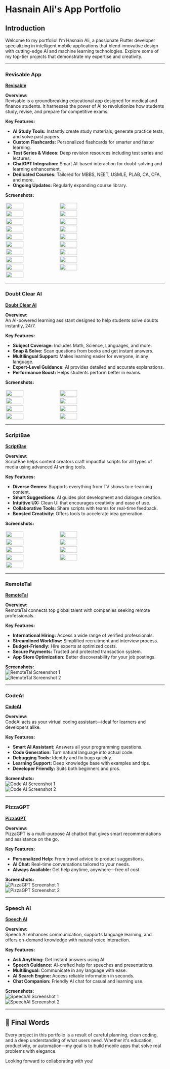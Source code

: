 # Hasnain Ali's App Portfolio

## Introduction

Welcome to my portfolio! I’m Hasnain Ali, a passionate Flutter developer specializing in intelligent mobile applications that blend innovative design with cutting-edge AI and machine learning technologies. Explore some of my top-tier projects that demonstrate my expertise and creativity.

---

### Revisable App  
**[Revisable](https://www.revisable.in/)**

**Overview:**  
Revisable is a groundbreaking educational app designed for medical and finance students. It harnesses the power of AI to revolutionize how students study, revise, and prepare for competitive exams.

**Key Features:**
- **AI Study Tools:** Instantly create study materials, generate practice tests, and solve past papers.
- **Custom Flashcards:** Personalized flashcards for smarter and faster learning.
- **Test Series & Videos:** Deep revision resources including test series and lectures.
- **ChatGPT Integration:** Smart AI-based interaction for doubt-solving and learning enhancement.
- **Dedicated Courses:** Tailored for MBBS, NEET, USMLE, PLAB, CA, CFA, and more.
- **Ongoing Updates:** Regularly expanding course library.

**Screenshots:**  
<div style="display: flex; flex-wrap: wrap;">
  <img src="Revisable/1.png" style="width: 33%; padding: 2px;">
  <img src="Revisable/2.png" style="width: 33%; padding: 2px;">
  <img src="Revisable/3.png" style="width: 33%; padding: 2px;">
  <img src="Revisable/4.png" style="width: 33%; padding: 2px;">
  <img src="Revisable/5.png" style="width: 33%; padding: 2px;">
  <img src="Revisable/6.png" style="width: 33%; padding: 2px;">
  <img src="Revisable/7.png" style="width: 33%; padding: 2px;">
  <img src="Revisable/8.png" style="width: 33%; padding: 2px;">
  <img src="Revisable/9.png" style="width: 33%; padding: 2px;">
  <img src="Revisable/10.png" style="width: 33%; padding: 2px;">
  <img src="Revisable/11.png" style="width: 33%; padding: 2px;">
  <img src="Revisable/12.png" style="width: 33%; padding: 2px;">
  <img src="Revisable/13.png" style="width: 33%; padding: 2px;">
  <img src="Revisable/14.png" style="width: 33%; padding: 2px;">
  <img src="Revisable/15.png" style="width: 33%; padding: 2px;">
  <img src="Revisable/16.png" style="width: 33%; padding: 2px;">
  <img src="Revisable/17.png" style="width: 33%; padding: 2px;">
  <img src="Revisable/18.png" style="width: 33%; padding: 2px;">
  <img src="Revisable/19.png" style="width: 33%; padding: 2px;">
</div>

---

### Doubt Clear AI  
**[Doubt Clear AI](https://www.doubtclear.ai/)**

**Overview:**  
An AI-powered learning assistant designed to help students solve doubts instantly, 24/7.

**Key Features:**
- **Subject Coverage:** Includes Math, Science, Languages, and more.
- **Snap & Solve:** Scan questions from books and get instant answers.
- **Multilingual Support:** Makes learning easier for everyone, in any language.
- **Expert-Level Guidance:** AI provides detailed and accurate explanations.
- **Performance Boost:** Helps students perform better in exams.

**Screenshots:**  
<div style="display: flex; flex-wrap: wrap;">
  <img src="doubtclearai/1.png" style="width: 33%; padding: 2px;">
  <img src="doubtclearai/2.png" style="width: 33%; padding: 2px;">
  <img src="doubtclearai/3.png" style="width: 33%; padding: 2px;">
  <img src="doubtclearai/4.png" style="width: 33%; padding: 2px;">
  <img src="doubtclearai/5.png" style="width: 33%; padding: 2px;">
  <img src="doubtclearai/6.png" style="width: 33%; padding: 2px;">
  <img src="doubtclearai/7.png" style="width: 33%; padding: 2px;">
  <img src="doubtclearai/8.png" style="width: 33%; padding: 2px;">
</div>

---

### ScriptBae  
**[ScriptBae](http://www.visionarchitech.com)**

**Overview:**  
ScriptBae helps content creators craft impactful scripts for all types of media using advanced AI writing tools.

**Key Features:**
- **Diverse Genres:** Supports everything from TV shows to e-learning content.
- **Smart Suggestions:** AI guides plot development and dialogue creation.
- **Intuitive UX:** Clean UI that encourages creativity and ease of use.
- **Collaborative Tools:** Share scripts with teams for real-time feedback.
- **Boosted Creativity:** Offers tools to accelerate idea generation.

**Screenshots:**  
<div style="display: flex; flex-wrap: wrap;">
  <img src="scriptbae/1.png" style="width: 33%; padding: 2px;">
  <img src="scriptbae/2.png" style="width: 33%; padding: 2px;">
  <img src="scriptbae/3.png" style="width: 33%; padding: 2px;">
  <img src="scriptbae/4.png" style="width: 33%; padding: 2px;">
  <img src="scriptbae/5.png" style="width: 33%; padding: 2px;">
  <img src="scriptbae/6.png" style="width: 33%; padding: 2px;">
  <img src="scriptbae/7.png" style="width: 33%; padding: 2px;">
  <img src="scriptbae/8.png" style="width: 33%; padding: 2px;">
  <img src="scriptbae/9.png" style="width: 33%; padding: 2px;">
</div>

---

### RemoteTal  
**[RemoteTal](http://www.itechgemini.com)**

**Overview:**  
RemoteTal connects top global talent with companies seeking remote professionals.

**Key Features:**
- **International Hiring:** Access a wide range of verified professionals.
- **Streamlined Workflow:** Simplified recruitment and interview process.
- **Budget-Friendly:** Hire experts at optimized costs.
- **Secure Payments:** Trusted and protected transaction system.
- **App Store Optimization:** Better discoverability for your job postings.

**Screenshots:**  
![RemoteTal Screenshot 1](remoteTal/1.png)  
![RemoteTal Screenshot 2](remoteTal/2.png)

---

### CodeAI  
**[CodeAI](http://www.itechgemini.com)**

**Overview:**  
CodeAI acts as your virtual coding assistant—ideal for learners and developers alike.

**Key Features:**
- **Smart AI Assistant:** Answers all your programming questions.
- **Code Generation:** Turn natural language into actual code.
- **Debugging Tools:** Identify and fix bugs quickly.
- **Learning Support:** Deep knowledge base with examples and tips.
- **Developer Friendly:** Suits both beginners and pros.

**Screenshots:**  
![Code AI Screenshot 1](codeAI/1.png)  
![Code AI Screenshot 2](codeAI/2.png)

---

### PizzaGPT  
**[PizzaGPT](http://www.itechgemini.com)**

**Overview:**  
PizzaGPT is a multi-purpose AI chatbot that gives smart recommendations and assistance on the go.

**Key Features:**
- **Personalized Help:** From travel advice to product suggestions.
- **AI Chat:** Real-time conversations tailored to your needs.
- **Always Available:** Get help anytime, anywhere—free of cost.

**Screenshots:**  
![PizzaGPT Screenshot 1](pizzagpt/1.png)  
![PizzaGPT Screenshot 2](pizzagpt/2.png)

---

### Speech AI  
**[Speech AI](http://www.itechgemini.com)**

**Overview:**  
Speech AI enhances communication, supports language learning, and offers on-demand knowledge with natural voice interaction.

**Key Features:**
- **Ask Anything:** Get instant answers using AI.
- **Speech Guidance:** AI-crafted help for speeches and presentations.
- **Multilingual:** Communicate in any language with ease.
- **AI Search Engine:** Access reliable information in seconds.
- **Chat Companion:** Friendly AI chat for casual and learning use.

**Screenshots:**  
![SpeechAI Screenshot 1](speechAI/1.png)  
![SpeechAI Screenshot 2](speechAI/2.png)

---

## 💬 Final Words

Every project in this portfolio is a result of careful planning, clean coding, and a deep understanding of what users need. Whether it's education, productivity, or automation—my goal is to build mobile apps that solve real problems with elegance.

Looking forward to collaborating with you!

